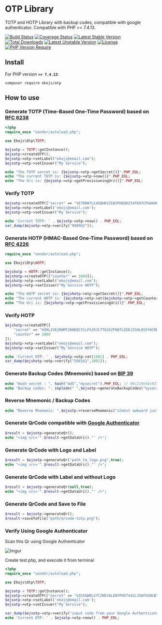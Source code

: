 OTP Library
=============

TOTP and HOTP Library with backup codes, compatible with google authenticator. Compatible with PHP >= 7.4.13.

[![Build Status](https://www.travis-ci.com/ekojs/ejsotp.svg?branch=master)](https://www.travis-ci.com/ekojs/ejsotp)
[![Coverage Status](https://coveralls.io/repos/ekojs/ejsotp/badge.svg?branch=master)](https://coveralls.io/r/ekojs/ejsotp?branch=master)
[![Latest Stable Version](http://poser.pugx.org/ekojs/otp/v)](https://packagist.org/packages/ekojs/otp) [![Total Downloads](http://poser.pugx.org/ekojs/otp/downloads)](https://packagist.org/packages/ekojs/otp) [![Latest Unstable Version](http://poser.pugx.org/ekojs/otp/v/unstable)](https://packagist.org/packages/ekojs/otp) [![License](http://poser.pugx.org/ekojs/otp/license)](https://packagist.org/packages/ekojs/otp) [![PHP Version Require](http://poser.pugx.org/ekojs/otp/require/php)](https://packagist.org/packages/ekojs/otp)

## Install

For PHP version **`>= 7.4.13`**:

```
composer require ekojs/otp
```

## How to use
### Generate TOTP (Time-Based One-Time Password) based on [RFC 6238](https://datatracker.ietf.org/doc/html/rfc6238)
```php
<?php
require_once "vendor/autoload.php";

use Ekojs\Otp\TOTP;

$ejsotp = TOTP::getInstance();
$ejsotp->createOTP();
$ejsotp->otp->setLabel("ekojs@email.com");
$ejsotp->otp->setIssuer("My Service");

echo "The TOTP secret is: {$ejsotp->otp->getSecret()}".PHP_EOL;
echo "The current TOTP is: {$ejsotp->otp->now()}".PHP_EOL;
echo "The Uri is: {$ejsotp->otp->getProvisioningUri()}".PHP_EOL;
```

### Verify TOTP
```php
$ejsotp->createOTP(["secret" => "VE7RDW7LC45QHKVZI6SPHDQK254TKO7CPG6KHPQ4RYN4MGBBA6EAAHVYHRVAGO5LPF6XNDPAOLE3KYQHBBHPB62VFVNZURWRZUDER4A"]);
$ejsotp->otp->setLabel('ekojs@email.com');
$ejsotp->otp->setIssuer("My Service");

echo 'Current TOTP: ' . $ejsotp->otp->now() . PHP_EOL;
var_dump($ejsotp->otp->verify("988942"));
```

### Generate HOTP (HMAC-Based One-Time Password) based on [RFC 4226](http://tools.ietf.org/html/rfc4226)
```php
require_once "vendor/autoload.php";

use Ekojs\Otp\HOTP;

$ejshotp = HOTP::getInstance();
$ejshotp->createOTP(["counter" => 1000]);
$ejshotp->otp->setLabel("ekojs@email.com");
$ejshotp->otp->setIssuer("My Service HOTP");

echo "The HOTP secret is: {$ejshotp->otp->getSecret()}".PHP_EOL;
echo "The current HOTP is: {$ejshotp->otp->at($ejshotp->otp->getCounter())}".PHP_EOL;
echo "The Uri is: {$ejshotp->otp->getProvisioningUri()}".PHP_EOL;
```

### Verify HOTP
```php
$ejshotp->createOTP([
    "secret" => "HZHL2VE2RWMT2KHDQCYCLPXJRJC7T63SZFNDTLEEEJISHLQS5Y6CRDTW4D7D3GA35VMSA32NAGLXEEFDSRT63E332JQOCTDAVK4HZHI",
    "counter" => 1000
]);
$ejshotp->otp->setLabel("ekojs@email.com");
$ejshotp->otp->setIssuer("My Service HOTP");

echo 'Current OTP: ' . $ejshotp->otp->at(1001) . PHP_EOL;
var_dump($ejshotp->otp->verify("598162",1001));
```

### Generate Backup Codes (Mnemonic) based on [BIP 39](https://github.com/bitcoin/bips/blob/master/bip-0039.mediawiki)
```php
echo "Hash secret : ". hash("md5","mysecret").PHP_EOL; // 06c219e5bc8378f3a8a3f83b4b7e4649
echo "Backup codes: ". implode(" ",$ejsotp->generateBackupCodes("mysecret")).PHP_EOL;
```

### Reverse Mnemonic / Backup Codes
```php
echo "Reverse Mnemonic: ".$ejsotp->reverseMnemonic("almost awkward just jungle daring keep penalty lecture deputy fossil muscle nasty").PHP_EOL; // 06c219e5bc8378f3a8a3f83b4b7e4649
```

### Generate QrCode compatible with [Google Authenticator](https://play.google.com/store/apps/details?id=com.google.android.apps.authenticator2)
```php
$result = $ejsotp->generateQr();
echo "<img src='".$result->getDataUri()."' />";
```

### Generate QrCode with Logo and Label
```php
$result = $ejsotp->generateQr("path_to_logo.png",true);
echo "<img src='".$result->getDataUri()."' />";
```

### Generate QrCode with Label and without Logo
```php
$result = $ejsotp->generateQr(null,true);
echo "<img src='".$result->getDataUri()."' />";
```

### Generate QrCode and Save to File
```php
$result = $ejsotp->generateQr();
$result->saveToFile("path/qrcode-totp.png");
```

### Verify Using Google Authenticator
Scan this Qr using Google Authenticator

![Imgur](https://i.imgur.com/FexUnMJ.png)

Create test.php, and execute it from terminal
```php
<?php
require_once "vendor/autoload.php";

use Ekojs\Otp\TOTP;

$ejsotp = TOTP::getInstance();
$ejsotp->createOTP(["secret" => "VZCKGWRLS7CINEYALENYPH5T442LJUAFGSNCBTBQEHMN5GSVGTJCD2B7NHCZFK5FZ3QHTQ66JYDMNUI2UBWZJAYHI62VYVHVUGTO6SQ"]);
$ejsotp->otp->setLabel('ekojs@email.com');
$ejsotp->otp->setIssuer("My Service");

var_dump($ejsotp->otp->verify("input code from your Google Authenticator")); // if true the code is valid
echo 'Current OTP: ' . $ejsotp->otp->now() . PHP_EOL;
```